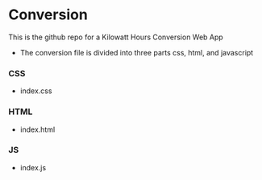 # Conversion
This is the github repo for a Kilowatt Hours Conversion Web App
 - The conversion file is divided into three parts css, html, and javascript

### CSS
 - index.css

### HTML
 - index.html

### JS
 - index.js 
